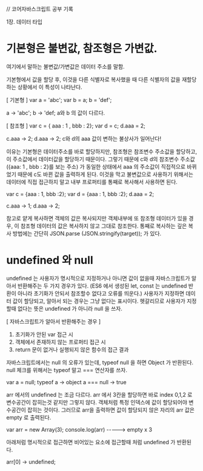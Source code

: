 // 코어자바스크립트 공부 기록 

1장. 데이터 타입





# 기본형은 불변값, 참조형은 가변값.
여기에서 말하는 불변값/가변값은 데이터 주소를 말함.

기본형에서 값을 할당 후, 이것을 다른 식별자로 복사했을 때 다른 식별자의 값을 재할당 하는 상황에서 이 특성이 나타난다.

[ 기본형 ]
var a = 'abc';
var b = a;
b = 'def';

a -> 'abc';
b -> 'def;
a와 b 의 값이 다르다.


[ 참조형 ]
var c = {  aaa : 1 , bbb : 2};
var d = c;
d.aaa = 2;

c.aaa -> 2;
d.aaa -> 2;
c와 d의 aaa 값이 변하는 불상사가 일어난다!


이유는 기본형은 데이터주소를 바로 할당하지만, 참조형은 참조변수 주소값을 할당하고, 이 주소값에서 데이터값을 할당하기 때문이다.
그렇기 때문에 c와 d의 참조변수 주소값({aaa: 1 , bbb : 2}를 보는 주소) 가 동일한 상태에서 aaa 의 주소값이 직접적으로 바뀌었기 때문에 c도 바뀐 값을 출력하게 된다.
이것을 막고 불변값으로 사용하기 위해서는 데이터에 직접 접근하지 말고  내부 프로퍼티를 통째로 복사해서 사용하면 된다. 

var c = {aaa : 1, bbb :2};
var d = {aaa : 1, bbb :2};
d.aaa = 2;

c.aaa -> 1;
d.aaa -> 2;


참고로 얕게 복사하면 객체의 값은 복사되지만 객체내부에 또 참조형 데이터가 있을 경우, 이 참조형 데이터의 값은 복사하지 않고 그대로 참조한다.
통째로 복사하는 깊은 복사 방법에는 간단히 JSON.parse (JSON.stringify(target)); 가 있다. 





# undefined 와 null
undefined 는 사용자가 명시적으로 지정하거나 아니면 값이 없을때 자바스크립트가 알아서 반환해주는 두 가지 경우가 있다. 
(ES6 에서 생성된 let, const 는 undefined 반환이 아니라 초기화가 안되서 참조할수 없다고 오류를 띄운다.)
사용자가 지정하면 데이터 값이 할당되고, 알아서 되는 경우는 그냥 없다는 표시이다.
헷갈리므로 사용자가 지정할때 없다는 뜻은 undefined 가 아니라 null 을 쓰자.

[ 자바스크립트가 알아서 반환해주는 경우 ]
1. 초기화가 안된 var 접근 시
2. 객체에서 존재하지 않는 프로퍼티 접근 시
3. return 문이 없거나 실행되지 않은 함수의 접근 결과
  


자바스크립트에서는 null 의 오류가 있는데, typeof null 을 하면 Object 가 반환된다. null 체크를 위해서는 typeof 말고 === 연산자를 쓰자.

var a = null;
typeof a -> object
a === null -> true



arr 에서의 undefined 는 조금 다르다. arr 에서 3칸을 할당하면 바로 index 0,1,2 로 변수공간이 잡히는것 같지만 그렇지 않다. 
객체처럼 특정 인덱스에 값이 할당되어야 변수공간이 잡히는 것이다. 그러므로 arr을 출력하면 값이 할당되지 않은 자리의 arr 값은 empty 로 출력된다.

var arr = new Array(3);
console.log(arr) -----> empty x 3



아래처럼 명시적으로 접근하면 비어있는 요소에 접근할때 처럼 undefined 가 반환된다.

arr[0] -> undefined; 




